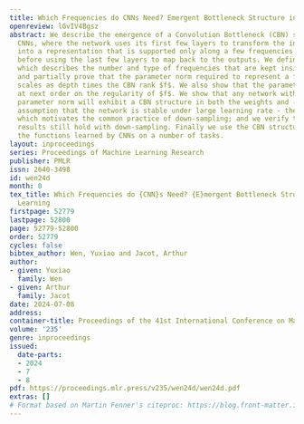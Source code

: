 ```yaml
---
title: Which Frequencies do CNNs Need? Emergent Bottleneck Structure in Feature Learning
openreview: lGvIV4Bgsz
abstract: We describe the emergence of a Convolution Bottleneck (CBN) structure in
  CNNs, where the network uses its first few layers to transform the input representation
  into a representation that is supported only along a few frequencies and channels,
  before using the last few layers to map back to the outputs. We define the CBN rank,
  which describes the number and type of frequencies that are kept inside the bottleneck,
  and partially prove that the parameter norm required to represent a function $f$
  scales as depth times the CBN rank $f$. We also show that the parameter norm depends
  at next order on the regularity of $f$. We show that any network with almost optimal
  parameter norm will exhibit a CBN structure in both the weights and - under the
  assumption that the network is stable under large learning rate - the activations,
  which motivates the common practice of down-sampling; and we verify that the CBN
  results still hold with down-sampling. Finally we use the CBN structure to interpret
  the functions learned by CNNs on a number of tasks.
layout: inproceedings
series: Proceedings of Machine Learning Research
publisher: PMLR
issn: 2640-3498
id: wen24d
month: 0
tex_title: Which Frequencies do {CNN}s Need? {E}mergent Bottleneck Structure in Feature
  Learning
firstpage: 52779
lastpage: 52800
page: 52779-52800
order: 52779
cycles: false
bibtex_author: Wen, Yuxiao and Jacot, Arthur
author:
- given: Yuxiao
  family: Wen
- given: Arthur
  family: Jacot
date: 2024-07-08
address:
container-title: Proceedings of the 41st International Conference on Machine Learning
volume: '235'
genre: inproceedings
issued:
  date-parts:
  - 2024
  - 7
  - 8
pdf: https://proceedings.mlr.press/v235/wen24d/wen24d.pdf
extras: []
# Format based on Martin Fenner's citeproc: https://blog.front-matter.io/posts/citeproc-yaml-for-bibliographies/
---
```


